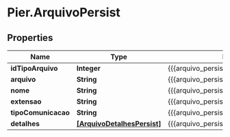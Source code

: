 # Pier.ArquivoPersist

## Properties
Name | Type | Description | Notes
------------ | ------------- | ------------- | -------------
**idTipoArquivo** | **Integer** | {{{arquivo_persist_id_tipo_arquivo_value}}} | [optional] 
**arquivo** | **String** | {{{arquivo_persist_arquivo_value}}} | 
**nome** | **String** | {{{arquivo_persist_nome_value}}} | [optional] 
**extensao** | **String** | {{{arquivo_persist_extensao_value}}} | [optional] 
**tipoComunicacao** | **String** | {{{arquivo_persist_tipo_comunicacao_value}}} | [optional] 
**detalhes** | [**[ArquivoDetalhesPersist]**](ArquivoDetalhesPersist.md) | {{{arquivo_persist_detalhes_value}}} | 



